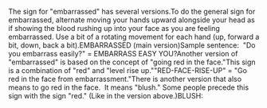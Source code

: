 The sign for "embarrassed" has several versions.To do the general sign for embarrassed, alternate moving your hands upward 
	alongside your head as if showing the blood rushing up into your face as you 
	are feeling embarrassed. Use a bit of a rotating movement for each hand (up, 
	forward a bit, down, back a bit).EMBARRASSED (main version)Sample sentence:  "Do you embarrass easily?" = EMBARRASS EASY YOU?Another version of "embarrassed" is based on the concept of "going red in the face."This sign is a combination of "red" and "level rise up.""RED-FACE-RISE-UP" = "Go red in the face from 
	embarrassment."There is another version that also means to go red in the face.  It means "blush."
  Some people precede this sign with the sign "red." (Like in the
  version above.)BLUSH: